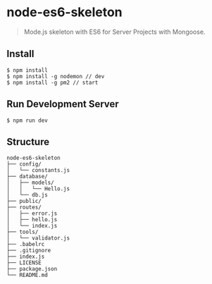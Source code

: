 # node-es6-skeleton

> Mode.js skeleton with ES6 for Server Projects with Mongoose.

## Install

```
$ npm install
$ npm install -g nodemon // dev
$ npm install -g pm2 // start
```

## Run Development Server

```
$ npm run dev
```

## Structure

```
node-es6-skeleton
├── config/
│   └── constants.js
├── database/
│   ├── models/
│   │   └── Hello.js  
│   └── db.js
├── public/
├── routes/
│   ├── error.js
│   ├── hello.js
│   └── index.js
├── tools/
│   └── validator.js
├── .babelrc
├── .gitignore
├── index.js
├── LICENSE
├── package.json
└── README.md
```